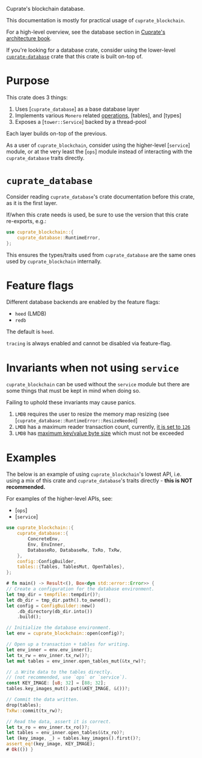 Cuprate's blockchain database.

This documentation is mostly for practical usage of `cuprate_blockchain`.

For a high-level overview, see the database section in
[Cuprate's architecture book](https://architecture.cuprate.org).

If you're looking for a database crate, consider using the lower-level
[`cuprate-database`](https://doc.cuprate.org/cuprate_database)
crate that this crate is built on-top of.

# Purpose
This crate does 3 things:
1. Uses [`cuprate_database`] as a base database layer
1. Implements various `Monero` related [operations](ops), [tables], and [types]
1. Exposes a [`tower::Service`] backed by a thread-pool

Each layer builds on-top of the previous.

As a user of `cuprate_blockchain`, consider using the higher-level [`service`] module,
or at the very least the [`ops`] module instead of interacting with the `cuprate_database` traits directly.

# `cuprate_database`
Consider reading `cuprate_database`'s crate documentation before this crate, as it is the first layer.

If/when this crate needs is used, be sure to use the version that this crate re-exports, e.g.:
```rust
use cuprate_blockchain::{
    cuprate_database::RuntimeError,
};
```
This ensures the types/traits used from `cuprate_database` are the same ones used by `cuprate_blockchain` internally.

# Feature flags
Different database backends are enabled by the feature flags:
- `heed` (LMDB)
- `redb`

The default is `heed`.

`tracing` is always enabled and cannot be disabled via feature-flag.
<!-- FIXME: tracing should be behind a feature flag -->

# Invariants when not using `service`
`cuprate_blockchain` can be used without the `service` module but
there are some things that must be kept in mind when doing so.

Failing to uphold these invariants may cause panics.

1. `LMDB` requires the user to resize the memory map resizing (see [`cuprate_database::RuntimeError::ResizeNeeded`]
1. `LMDB` has a maximum reader transaction count, currently, [it is set to `126`](https://github.com/LMDB/lmdb/blob/b8e54b4c31378932b69f1298972de54a565185b1/libraries/liblmdb/mdb.c#L794-L799)
1. `LMDB` has [maximum key/value byte size](http://www.lmdb.tech/doc/group__internal.html#gac929399f5d93cef85f874b9e9b1d09e0) which must not be exceeded

# Examples
The below is an example of using `cuprate_blockchain`'s
lowest API, i.e. using a mix of this crate and `cuprate_database`'s traits directly -
**this is NOT recommended.**

For examples of the higher-level APIs, see:
- [`ops`]
- [`service`]

```rust
use cuprate_blockchain::{
    cuprate_database::{
        ConcreteEnv,
        Env, EnvInner,
        DatabaseRo, DatabaseRw, TxRo, TxRw,
    },
    config::ConfigBuilder,
    tables::{Tables, TablesMut, OpenTables},
};

# fn main() -> Result<(), Box<dyn std::error::Error>> {
// Create a configuration for the database environment.
let tmp_dir = tempfile::tempdir()?;
let db_dir = tmp_dir.path().to_owned();
let config = ConfigBuilder::new()
    .db_directory(db_dir.into())
    .build();

// Initialize the database environment.
let env = cuprate_blockchain::open(config)?;

// Open up a transaction + tables for writing.
let env_inner = env.env_inner();
let tx_rw = env_inner.tx_rw()?;
let mut tables = env_inner.open_tables_mut(&tx_rw)?;

// ⚠️ Write data to the tables directly.
// (not recommended, use `ops` or `service`).
const KEY_IMAGE: [u8; 32] = [88; 32];
tables.key_images_mut().put(&KEY_IMAGE, &())?;

// Commit the data written.
drop(tables);
TxRw::commit(tx_rw)?;

// Read the data, assert it is correct.
let tx_ro = env_inner.tx_ro()?;
let tables = env_inner.open_tables(&tx_ro)?;
let (key_image, _) = tables.key_images().first()?;
assert_eq!(key_image, KEY_IMAGE);
# Ok(()) }
```
